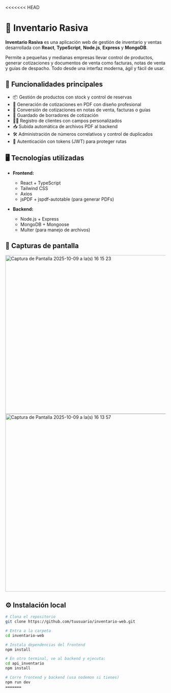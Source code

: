 <<<<<<< HEAD
# 🧮 Inventario Rasiva

**Inventario Rasiva** es una aplicación web de gestión de inventario y ventas desarrollada con **React**, **TypeScript**, **Node.js**, **Express** y **MongoDB**.

Permite a pequeñas y medianas empresas llevar control de productos, generar cotizaciones y documentos de venta como facturas, notas de venta y guías de despacho. Todo desde una interfaz moderna, ágil y fácil de usar.

## 🚀 Funcionalidades principales

- 📦 Gestión de productos con stock y control de reservas
- 🧾 Generación de cotizaciones en PDF con diseño profesional
- 📄 Conversión de cotizaciones en notas de venta, facturas o guías
- 💾 Guardado de borradores de cotización
- 🧑‍💼 Registro de clientes con campos personalizados
- 📥 Subida automática de archivos PDF al backend
- 🛠️ Administración de números correlativos y control de duplicados
- 🔐 Autenticación con tokens (JWT) para proteger rutas

## 🖥️ Tecnologías utilizadas

- **Frontend:**
  - React + TypeScript
  - Tailwind CSS
  - Axios
  - jsPDF + jspdf-autotable (para generar PDFs)

- **Backend:**
  - Node.js + Express
  - MongoDB + Mongoose
  - Multer (para manejo de archivos)

## 📸 Capturas de pantalla

<img width="1154" height="497" alt="Captura de Pantalla 2025-10-09 a la(s) 16 15 23" src="https://github.com/user-attachments/assets/66adf41e-56f0-4c53-b54d-270743896ddf" />

<img width="1017" height="557" alt="Captura de Pantalla 2025-10-09 a la(s) 16 13 57" src="https://github.com/user-attachments/assets/b33f6c7a-abf5-4752-b54f-031ae5be618d" />




## ⚙️ Instalación local

```bash
# Clona el repositorio
git clone https://github.com/tuusuario/inventario-web.git

# Entra a la carpeta
cd inventario-web

# Instala dependencias del frontend
npm install

# En otro terminal, ve al backend y ejecuta:
cd api_inventario
npm install

# Corre frontend y backend (usa nodemon si tienes)
npm run dev
=======

